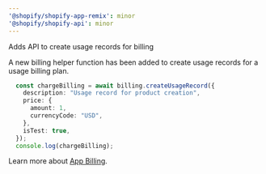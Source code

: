 ```yaml
---
'@shopify/shopify-app-remix': minor
'@shopify/shopify-api': minor
---
```


Adds API to create usage records for billing

A new billing helper function has been added to create usage records for a usage billing plan.

```ts
  const chargeBilling = await billing.createUsageRecord({
    description: "Usage record for product creation",
    price: {
      amount: 1,
      currencyCode: "USD",
    },
    isTest: true,
  });
  console.log(chargeBilling);
```

Learn more about [App Billing](https://shopify.dev/docs/apps/launch/billing/subscription-billing).
